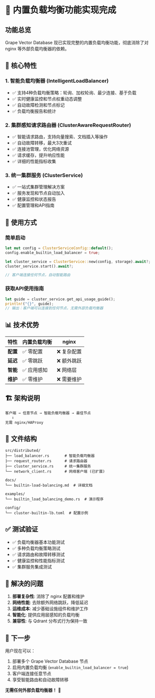 # 🎉 内置负载均衡功能实现完成

## 功能总览

Grape Vector Database 现已实现完整的内置负载均衡功能，彻底消除了对 nginx 等外部负载均衡器的依赖。

## 🚀 核心特性

### 1. 智能负载均衡器 (IntelligentLoadBalancer)
- ✅ 支持4种负载均衡策略：轮询、加权轮询、最少连接、基于负载
- ✅ 实时健康监控和节点权重动态调整
- ✅ 自动故障检测和节点标记
- ✅ 负载均衡报告和统计

### 2. 集群感知请求路由器 (ClusterAwareRequestRouter)
- ✅ 智能请求路由，支持向量搜索、文档插入等操作
- ✅ 自动故障转移，最大3次重试
- ✅ 连接池管理，优化网络资源
- ✅ 请求缓存，提升响应性能
- ✅ 详细的性能指标收集

### 3. 统一集群服务 (ClusterService)
- ✅ 一站式集群管理解决方案
- ✅ 服务发现和节点自动加入
- ✅ 健康监控和状态报告
- ✅ 配置管理和API指南

## 🔧 使用方式

### 简单启动
```rust
let mut config = ClusterServiceConfig::default();
config.enable_builtin_load_balancer = true;

let cluster_service = ClusterService::new(config, storage).await?;
cluster_service.start().await?;

// 客户端连接任何节点，自动智能路由
```

### 获取API使用指南
```rust
let guide = cluster_service.get_api_usage_guide();
println!("{}", guide);
// 输出：客户端可以连接到任何节点，无需外部负载均衡器
```

## 📊 技术优势

| 特性 | 内置负载均衡 | nginx |
|------|-------------|-------|
| **配置** | ✅ 零配置 | ❌ 复杂配置 |
| **延迟** | ✅ 零跳跃 | ❌ 额外跳跃 |
| **智能** | ✅ 应用感知 | ❌ 网络层 |
| **维护** | ✅ 零维护 | ❌ 需要维护 |

## 🏗️ 架构说明

```
客户端 → 任意节点 → 智能负载均衡器 → 最佳节点
   ↓
无需 nginx/HAProxy
```

## 📁 文件结构

```
src/distributed/
├── load_balancer.rs       # 智能负载均衡器
├── request_router.rs      # 请求路由器
├── cluster_service.rs     # 统一集群服务
└── network_client.rs      # 网络客户端 (已扩展)

docs/
└── builtin-load-balancing.md  # 详细文档

examples/
└── builtin_load_balancing_demo.rs  # 演示程序

config/
└── cluster-builtin-lb.toml  # 配置示例
```

## ✅ 测试验证

- ✅ 负载均衡器基本功能测试
- ✅ 多种负载均衡策略测试
- ✅ 请求路由和故障转移测试
- ✅ 健康监控和性能指标测试
- ✅ 集群服务集成测试

## 🎯 解决的问题

1. **部署复杂性**: 消除了 nginx 配置和维护
2. **网络性能**: 去除额外网络跳跃，降低延迟
3. **运维成本**: 减少基础设施组件和维护工作
4. **智能化**: 提供应用层感知的负载均衡
5. **兼容性**: 与 Qdrant 分布式行为保持一致

## 🚀 下一步

用户现在可以：
1. 部署多个 Grape Vector Database 节点
2. 启用内置负载均衡 (`enable_builtin_load_balancer = true`)
3. 客户端连接任意节点
4. 享受智能路由和自动故障转移

**无需任何外部负载均衡器！** 🎉